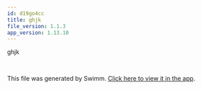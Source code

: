 ```yaml
---
id: d19go4cc
title: ghjk
file_version: 1.1.3
app_version: 1.13.10
---
```


ghjk

<br/>

This file was generated by Swimm. [Click here to view it in the app](http://localhost:5001/repos/Z2l0aHViJTNBJTNBQW5pbWF0ZURpZmYlM0ElM0FpZG9nYW56ZXI=/docs/d19go4cc).
